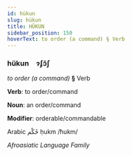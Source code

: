 ```yaml
---
id: hükun
slug: hükun
title: HÜKUN
sidebar_position: 150
hoverText: to order (a command) § Verb
---
```


### hükun&emsp;<span kind="abugida">ɂʄɔ̃ʃ</span>

*to order (a command)* **§** Verb

**Verb**: to order/command

**Noun**: an order/command

**Modifier**: orderable/commandable

Arabic حُكْم ḥukm /ħukm/

*Afroasiatic Language Family*